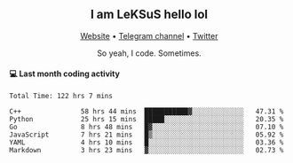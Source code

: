 <h2 align="center">I am LeKSuS hello lol</h2>
<div align="center">
  <a href="https://leksus.net">Website</a> •
  <a href="https://t.me/leksus_was_here">Telegram channel</a> •
  <a href="https://twitter.com/___LeKSuS___">Twitter</a>
</div>
<p align="center">So yeah, I code. Sometimes.</p>

#### :computer: Last month coding activity
<!--START_SECTION:waka-->

```text
Total Time: 122 hrs 7 mins

C++               58 hrs 44 mins  ███████████▓░░░░░░░░░░░░░   47.31 %
Python            25 hrs 15 mins  █████░░░░░░░░░░░░░░░░░░░░   20.35 %
Go                8 hrs 48 mins   █▓░░░░░░░░░░░░░░░░░░░░░░░   07.10 %
JavaScript        7 hrs 21 mins   █▒░░░░░░░░░░░░░░░░░░░░░░░   05.92 %
YAML              4 hrs 10 mins   █░░░░░░░░░░░░░░░░░░░░░░░░   03.36 %
Markdown          3 hrs 23 mins   ▓░░░░░░░░░░░░░░░░░░░░░░░░   02.73 %
```

<!--END_SECTION:waka-->

<!-- flag{4_l0t_0f_1nter35t1ng_th1ng5_4r3_1n_publ1c_d0m41n} -->

